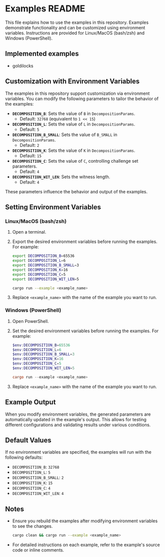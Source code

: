 # Examples README

This file explains how to use the examples in this repository. Examples demonstrate functionality and can be customized using environment variables. Instructions are provided for Linux/MacOS (bash/zsh) and Windows (PowerShell).

## Implemented examples
* goldilocks

## Customization with Environment Variables

The examples in this repository support customization via environment variables. You can modify the following parameters to tailor the behavior of the examples:

- **`DECOMPOSITION_B`**: Sets the value of `B` in `DecompositionParams`.
    - Default: `32768` (equivalent to `1 << 15`)
- **`DECOMPOSITION_L`**: Sets the value of `L` in `DecompositionParams`.
    - Default: `5`
- **`DECOMPOSITION_B_SMALL`**: Sets the value of `B_SMALL` in `DecompositionParams`.
    - Default: `2`
- **`DECOMPOSITION_K`**: Sets the value of `K` in `DecompositionParams`.
    - Default: `15`
- **`DECOMPOSITION_C`**: Sets the value of `C`, controlling challenge set parameters.
    - Default: `4`
- **`DECOMPOSITION_WIT_LEN`**: Sets the witness length.
    - Default: `4`

These parameters influence the behavior and output of the examples.

## Setting Environment Variables

### Linux/MacOS (bash/zsh)

1. Open a terminal.
2. Export the desired environment variables before running the examples. For example:

   ```bash
   export DECOMPOSITION_B=65536
   export DECOMPOSITION_L=6
   export DECOMPOSITION_B_SMALL=3
   export DECOMPOSITION_K=16
   export DECOMPOSITION_C=5
   export DECOMPOSITION_WIT_LEN=5

   cargo run --example <example_name>
   ```

3. Replace `<example_name>` with the name of the example you want to run.

### Windows (PowerShell)

1. Open PowerShell.
2. Set the desired environment variables before running the examples. For example:

   ```powershell
   $env:DECOMPOSITION_B=65536
   $env:DECOMPOSITION_L=6
   $env:DECOMPOSITION_B_SMALL=3
   $env:DECOMPOSITION_K=16
   $env:DECOMPOSITION_C=5
   $env:DECOMPOSITION_WIT_LEN=5

   cargo run --example <example_name>
   ```

3. Replace `<example_name>` with the name of the example you want to run.

## Example Output

When you modify environment variables, the generated parameters are automatically updated in the example's output. This allows for testing different configurations and validating results under various conditions.

## Default Values

If no environment variables are specified, the examples will run with the following defaults:

- `DECOMPOSITION_B`: `32768`
- `DECOMPOSITION_L`: `5`
- `DECOMPOSITION_B_SMALL`: `2`
- `DECOMPOSITION_K`: `15`
- `DECOMPOSITION_C`: `4`
- `DECOMPOSITION_WIT_LEN`: `4`

## Notes

- Ensure you rebuild the examples after modifying environment variables to see the changes.
  ```bash
  cargo clean && cargo run --example <example_name>
  ```

- For detailed instructions on each example, refer to the example's source code or inline comments.